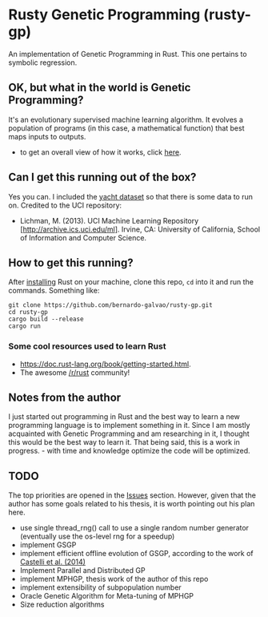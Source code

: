 # Rusty Genetic Programming (rusty-gp)
An implementation of Genetic Programming in Rust. This one pertains to symbolic regression.

## OK, but what in the world is Genetic Programming?
It's an evolutionary supervised machine learning algorithm. It evolves a population of programs (in this case, a mathematical function) that best maps inputs to outputs.
- to get an overall view of how it works, click [here](http://geneticprogramming.com/tutorial/).

## Can I get this running out of the box?
Yes you can. I included the [yacht dataset](http://archive.ics.uci.edu/ml/datasets/yacht+hydrodynamics) so that there is some data to run on. Credited to the UCI repository:
- Lichman, M. (2013). UCI Machine Learning Repository [http://archive.ics.uci.edu/ml]. Irvine, CA: University of California, School of Information and Computer Science.

## How to get this running?
After [installing](https://www.rust-lang.org/en-US/install.html) Rust on your machine, clone this repo, `cd` into it and run the commands. Something like:
```
git clone https://github.com/bernardo-galvao/rusty-gp.git
cd rusty-gp
cargo build --release
cargo run
```

### Some cool resources used to learn Rust
- https://doc.rust-lang.org/book/getting-started.html.
- The awesome [/r/rust](www.reddit.com/r/rust) community!

## Notes from the author
I just started out programming in Rust and the best way to learn a new programming language is to implement something in it. Since I am mostly acquainted with Genetic Programming and am researching in it, I thought this would be the best way to learn it. That being said, this is a work in progress. - with time and knowledge optimize the code will be optimized.

## TODO
The top priorities are opened in the [Issues](https://github.com/bernardo-galvao/rusty-gp/issues) section. However, given that the author has some goals related to his thesis, it is worth pointing out his plan here.
- use single thread_rng() call to use a single random number generator (eventually use the os-level rng for a speedup)
- implement GSGP
- implement efficient offline evolution of GSGP, according to the work of [Castelli et al. (2014)](http://gsgp.sourceforge.net/)
- Implement Parallel and Distributed GP
- implement MPHGP, thesis work of the author of this repo
- implement extensibility of subpopulation number
- Oracle Genetic Algorithm for Meta-tuning of MPHGP
- Size reduction algorithms
